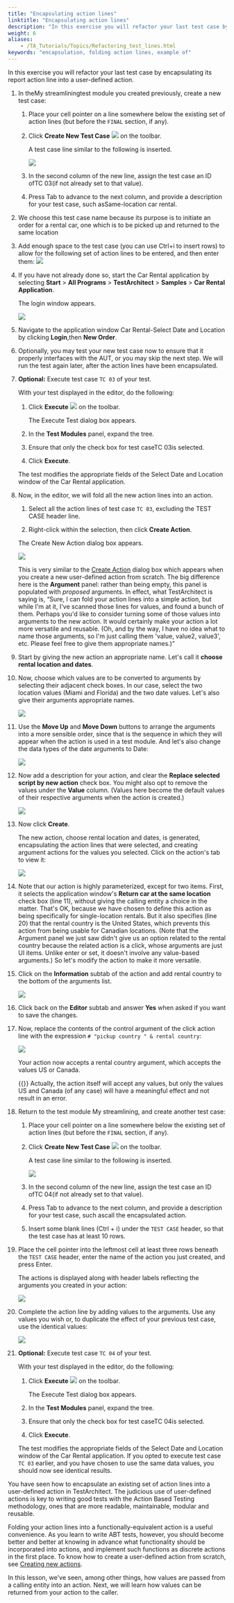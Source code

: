 ```yaml
--- 
title: "Encapsulating action lines"
linktitle: "Encapsulating action lines"
description: "In this exercise you will refactor your last test case by encapsulating its report action line into a user-defined action."
weight: 6
aliases: 
    - /TA_Tutorials/Topics/Refactoring_test_lines.html
keywords: "encapsulation, folding action lines, example of"
---
```


In this exercise you will refactor your last test case by encapsulating its report action line into a user-defined action.

1.  In theMy streamliningtest module you created previously, create a new test case:

    1.  Place your cell pointer on a line somewhere below the existing set of action lines \(but before the `FINAL` section, if any\).

    2.  Click **Create New Test Case** ![](/images/TA_Tutorials/Images/btn.TAC_toolbar.CreateTestCase.png) on the toolbar.

        A test case line similar to the following is inserted.

        ![](/images/TA_Tutorials/Images/misc.TAC.Test_case_03_line.png)

    3.  In the second column of the new line, assign the test case an ID ofTC 03\(if not already set to that value\).

    4.  Press Tab to advance to the next column, and provide a description for your test case, such asSame-location car rental.

2.  We choose this test case name because its purpose is to initiate an order for a rental car, one which is to be picked up and returned to the same location
3.  Add enough space to the test case \(you can use Ctrl+i to insert rows\) to allow for the following set of action lines to be entered, and then enter them: ![](/images/TA_Tutorials/Images/tut.actions.encapsulation.001.png)

4.  If you have not already done so, start the Car Rental application by selecting **Start** \> **All Programs** \> **TestArchitect** \> **Samples** \> **Car Rental Application**.

    The login window appears.

    ![](/images/TA_Tutorials/Images/app.Car_Rental.Login.unmodified.png)

5.  Navigate to the application window Car Rental-Select Date and Location by clicking **Login**,then **New Order**.

6.  Optionally, you may test your new test case now to ensure that it properly interfaces with the AUT, or you may skip the next step. We will run the test again later, after the action lines have been encapsulated.
7.  **Optional:** Execute test case `TC 03` of your test.

    With your test displayed in the editor, do the following:

    1.  Click **Execute** ![](/images/TA_Tutorials/Images/btn.TAC_toolbar.Execute.png) on the toolbar.

        The Execute Test dialog box appears.

    2.  In the **Test Modules** panel, expand the tree.

    3.  Ensure that only the check box for test caseTC 03is selected.

    4.  Click **Execute**.

    The test modifies the appropriate fields of the Select Date and Location window of the Car Rental application.

8.  Now, in the editor, we will fold all the new action lines into an action.

    1.  Select all the action lines of test case `TC 03`, excluding the TEST CASE header line.

    2.  Right-click within the selection, then click **Create Action**.

    The Create New Action dialog box appears.

    ![](/images/TA_Tutorials/Images/tut.actions.encapsulation.002.png)

    This is very similar to the [Create Action](/user-guide/actions/user-defined-actions/creating-new-actions) dialog box which appears when you create a new user-defined action from scratch. The big difference here is the **Argument** panel: rather than being empty, this panel is populated with *proposed* arguments. In effect, what TestArchitect is saying is, “Sure, I can fold your action lines into a simple action, but while I'm at it, I've scanned those lines for values, and found a bunch of them. Perhaps you'd like to consider turning some of those values into arguments to the new action. It would certainly make your action a lot more versatile and reusable. \(Oh, and by the way, I have no idea what to name those arguments, so I'm just calling them 'value, value2, value3', etc. Please feel free to give them appropriate names.\)”

9.  Start by giving the new action an appropriate name. Let's call it **choose rental location and dates**.

10. Now, choose which values are to be converted to arguments by selecting their adjacent check boxes. In our case, select the two location values \(Miami and Florida\) and the two date values. Let's also give their arguments appropriate names.

    ![](/images/TA_Tutorials/Images/tut.actions.encapsulation.003.png)

11. Use the **Move Up** and **Move Down** buttons to arrange the arguments into a more sensible order, since that is the sequence in which they will appear when the action is used in a test module. And let's also change the data types of the date arguments to Date:

    ![](/images/TA_Tutorials/Images/tut.actions.encapsulation.005.png)

12. Now add a description for your action, and clear the **Replace selected script by new action** check box. You might also opt to remove the values under the **Value** column. \(Values here become the default values of their respective arguments when the action is created.\)

    ![](/images/TA_Tutorials/Images/tut.actions.encapsulation.007.png)

13. Now click **Create**.

    The new action, choose rental location and dates, is generated, encapsulating the action lines that were selected, and creating argument actions for the values you selected. Click on the action's tab to view it:

    ![](/images/TA_Tutorials/Images/tut.actions.encapsulation.008.png)

14. Note that our action is highly parameterized, except for two items. First, it selects the application window's **Return car at the same location** check box \(line 11\), without giving the calling entity a choice in the matter. That's OK, because we have chosen to define this action as being specifically for single-location rentals. But it also specifies \(line 20\) that the rental country is the United States, which prevents this action from being usable for Canadian locations. \(Note that the Argument panel we just saw didn't give us an option related to the rental country because the related action is a click, whose arguments are just UI items. Unlike enter or set, it doesn't involve any value-based arguments.\) So let's modify the action to make it more versatile.
15. Click on the **Information** subtab of the action and add rental country to the bottom of the arguments list.

    ![](/images/TA_Tutorials/Images/tut.actions.encapsulation.009.png)

16. Click back on the **Editor** subtab and answer **Yes** when asked if you want to save the changes.

17. Now, replace the contents of the control argument of the click action line with the expression `# "pickup country " & rental country`:

    ![](/images/TA_Tutorials/Images/tut.actions.encapsulation.010.png)

    Your action now accepts a rental country argument, which accepts the values US or Canada.

    {{<note>}} Actually, the action itself will accept any values, but only the values US and Canada \(of any case\) will have a meaningful effect and not result in an error.

18. Return to the test module My streamlining, and create another test case:

    1.  Place your cell pointer on a line somewhere below the existing set of action lines \(but before the `FINAL` section, if any\).

    2.  Click **Create New Test Case** ![](/images/TA_Tutorials/Images/btn.TAC_toolbar.CreateTestCase.png) on the toolbar.

        A test case line similar to the following is inserted.

        ![](/images/TA_Tutorials/Images/misc.TAC.Test_case_04_line.png)

    3.  In the second column of the new line, assign the test case an ID ofTC 04\(if not already set to that value\).

    4.  Press Tab to advance to the next column, and provide a description for your test case, such ascall the encapsulated action.

    5.  Insert some blank lines \(Ctrl + i\) under the `TEST CASE` header, so that the test case has at least 10 rows.

19. Place the cell pointer into the leftmost cell at least three rows beneath the `TEST CASE` header, enter the name of the action you just created, and press Enter.

    The actions is displayed along with header labels reflecting the arguments you created in your action:

    ![](/images/TA_Tutorials/Images/tut.actions.encapsulation.011.png)

20. Complete the action line by adding values to the arguments. Use any values you wish or, to duplicate the effect of your previous test case, use the identical values:

    ![](/images/TA_Tutorials/Images/tut.actions.encapsulation.012.png)

21. **Optional:** Execute test case `TC 04` of your test.

    With your test displayed in the editor, do the following:

    1.  Click **Execute** ![](/images/TA_Tutorials/Images/btn.TAC_toolbar.Execute.png) on the toolbar.

        The Execute Test dialog box appears.

    2.  In the **Test Modules** panel, expand the tree.

    3.  Ensure that only the check box for test caseTC 04is selected.

    4.  Click **Execute**.

    The test modifies the appropriate fields of the Select Date and Location window of the Car Rental application. If you opted to execute test case `TC 03` earlier, and you have chosen to use the same data values, you should now see identical results.


You have seen how to encapsulate an existing set of action lines into a user-defined action in TestArchitect. The judicious use of user-defined actions is key to writing good tests with the Action Based Testing methodology, ones that are more readable, maintainable, modular and reusable.

Folding your action lines into a functionally-equivalent action is a useful convenience. As you learn to write ABT tests, however, you should become better and better at knowing in advance what functionality should be incorporated into actions, and implement such functions as discrete actions in the first place. To know how to create a user-defined action from scratch, see [Creating new actions](/user-guide/actions/user-defined-actions/creating-new-actions).

In this lesson, we've seen, among other things, how values are passed from a calling entity into an action. Next, we will learn how values can be returned from your action to the caller.




